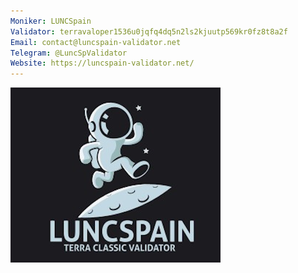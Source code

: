 ```yaml
---
Moniker: LUNCSpain
Validator: terravaloper1536u0jqfq4dq5n2ls2kjuutp569kr0fz8t8a2f
Email: contact@luncspain-validator.net
Telegram: @LuncSpValidator
Website: https://luncspain-validator.net/
---
```


<img src="img/luncspain.png" />
 
 
 


